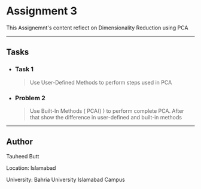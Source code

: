 # Assignment 3

This Assignemnt's content reflect on Dimensionality Reduction using PCA

<hr />

## Tasks

* ### **Task  1**
    <blockquote>
    Use User-Defined Methods to perform steps used in PCA
    </blockquote>

* ### **Problem 2**
    <blockquote>
    <p> Use Built-In Methods ( PCA() ) to perform complete PCA. After that show the difference in user-defined and built-in methods</p>
    </blockquote>

<hr />

## Author

Tauheed Butt

Location: Islamabad

University: Bahria University Islamabad Campus
